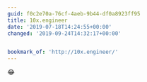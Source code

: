 ```yaml
---
guid: f0c2e70a-76cf-4aeb-9b44-df0a8923ff95
title: 10x.engineer
date: '2019-07-18T14:24:55+00:00'
changed: '2019-09-24T14:32:17+00:00'


bookmark_of: 'http://10x.engineer/'
---
```


😂
